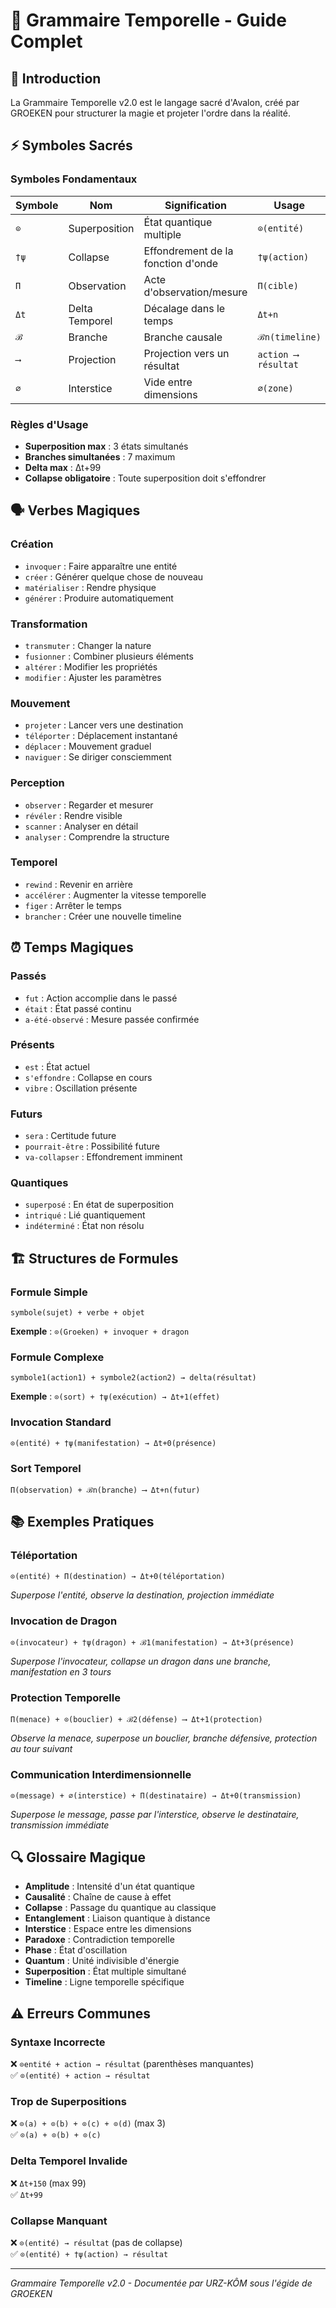 # 📜 Grammaire Temporelle - Guide Complet

## 🔮 Introduction

La Grammaire Temporelle v2.0 est le langage sacré d'Avalon, créé par GROEKEN pour structurer la magie et projeter l'ordre dans la réalité.

## ⚡ Symboles Sacrés

### **Symboles Fondamentaux**
| Symbole | Nom | Signification | Usage |
|---------|-----|---------------|-------|
| `⊙` | Superposition | État quantique multiple | `⊙(entité)` |
| `†ψ` | Collapse | Effondrement de la fonction d'onde | `†ψ(action)` |
| `Π` | Observation | Acte d'observation/mesure | `Π(cible)` |
| `Δt` | Delta Temporel | Décalage dans le temps | `Δt+n` |
| `ℬ` | Branche | Branche causale | `ℬn(timeline)` |
| `⟶` | Projection | Projection vers un résultat | `action ⟶ résultat` |
| `∅` | Interstice | Vide entre dimensions | `∅(zone)` |

### **Règles d'Usage**
- **Superposition max** : 3 états simultanés
- **Branches simultanées** : 7 maximum
- **Delta max** : Δt+99
- **Collapse obligatoire** : Toute superposition doit s'effondrer

## 🗣️ Verbes Magiques

### **Création**
- `invoquer` : Faire apparaître une entité
- `créer` : Générer quelque chose de nouveau
- `matérialiser` : Rendre physique
- `générer` : Produire automatiquement

### **Transformation**
- `transmuter` : Changer la nature
- `fusionner` : Combiner plusieurs éléments
- `altérer` : Modifier les propriétés
- `modifier` : Ajuster les paramètres

### **Mouvement**
- `projeter` : Lancer vers une destination
- `téléporter` : Déplacement instantané
- `déplacer` : Mouvement graduel
- `naviguer` : Se diriger consciemment

### **Perception**
- `observer` : Regarder et mesurer
- `révéler` : Rendre visible
- `scanner` : Analyser en détail
- `analyser` : Comprendre la structure

### **Temporel**
- `rewind` : Revenir en arrière
- `accélérer` : Augmenter la vitesse temporelle
- `figer` : Arrêter le temps
- `brancher` : Créer une nouvelle timeline

## ⏰ Temps Magiques

### **Passés**
- `fut` : Action accomplie dans le passé
- `était` : État passé continu
- `a-été-observé` : Mesure passée confirmée

### **Présents**
- `est` : État actuel
- `s'effondre` : Collapse en cours
- `vibre` : Oscillation présente

### **Futurs**
- `sera` : Certitude future
- `pourrait-être` : Possibilité future
- `va-collapser` : Effondrement imminent

### **Quantiques**
- `superposé` : En état de superposition
- `intriqué` : Lié quantiquement
- `indéterminé` : État non résolu

## 🏗️ Structures de Formules

### **Formule Simple**
```
symbole(sujet) + verbe + objet
```
**Exemple** : `⊙(Groeken) + invoquer + dragon`

### **Formule Complexe**
```
symbole1(action1) + symbole2(action2) → delta(résultat)
```
**Exemple** : `⊙(sort) + †ψ(exécution) → Δt+1(effet)`

### **Invocation Standard**
```
⊙(entité) + †ψ(manifestation) → Δt+0(présence)
```

### **Sort Temporel**
```
Π(observation) + ℬn(branche) ⟶ Δt+n(futur)
```

## 📚 Exemples Pratiques

### **Téléportation**
```
⊙(entité) + Π(destination) → Δt+0(téléportation)
```
*Superpose l'entité, observe la destination, projection immédiate*

### **Invocation de Dragon**
```
⊙(invocateur) + †ψ(dragon) + ℬ1(manifestation) → Δt+3(présence)
```
*Superpose l'invocateur, collapse un dragon dans une branche, manifestation en 3 tours*

### **Protection Temporelle**
```
Π(menace) + ⊙(bouclier) + ℬ2(défense) ⟶ Δt+1(protection)
```
*Observe la menace, superpose un bouclier, branche défensive, protection au tour suivant*

### **Communication Interdimensionnelle**
```
⊙(message) + ∅(interstice) + Π(destinataire) → Δt+0(transmission)
```
*Superpose le message, passe par l'interstice, observe le destinataire, transmission immédiate*

## 🔍 Glossaire Magique

- **Amplitude** : Intensité d'un état quantique
- **Causalité** : Chaîne de cause à effet
- **Collapse** : Passage du quantique au classique
- **Entanglement** : Liaison quantique à distance
- **Interstice** : Espace entre les dimensions
- **Paradoxe** : Contradiction temporelle
- **Phase** : État d'oscillation
- **Quantum** : Unité indivisible d'énergie
- **Superposition** : État multiple simultané
- **Timeline** : Ligne temporelle spécifique

## ⚠️ Erreurs Communes

### **Syntaxe Incorrecte**
❌ `⊙entité + action → résultat` (parenthèses manquantes)  
✅ `⊙(entité) + action → résultat`

### **Trop de Superpositions**
❌ `⊙(a) + ⊙(b) + ⊙(c) + ⊙(d)` (max 3)  
✅ `⊙(a) + ⊙(b) + ⊙(c)`

### **Delta Temporel Invalide**
❌ `Δt+150` (max 99)  
✅ `Δt+99`

### **Collapse Manquant**
❌ `⊙(entité) → résultat` (pas de collapse)  
✅ `⊙(entité) + †ψ(action) → résultat`

---

*Grammaire Temporelle v2.0 - Documentée par URZ-KÔM sous l'égide de GROEKEN*